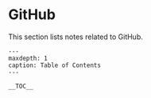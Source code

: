 # GitHub

This section lists notes related to GitHub.

```{toctree}
---
maxdepth: 1
caption: Table of Contents
---

__TOC__

```



